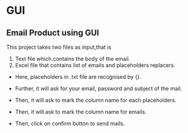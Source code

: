 # GUI
## Email Product using GUI
This project takes two files as input,that is
1. Text file which contains the body of the email.
1. Excel file that contains list of emails and placeholders replacers.

* Here, placeholders in .txt file are recognised by {}.

* Further, it will ask for your email, password and subject of the mail.

* Then, it will ask to mark the column name for each placeholders.

* Then, it will ask to mark the column name for emails.

* Then, click on confirm button to send mails.
